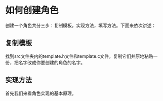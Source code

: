 # 如何创建角色

创建一个角色共分三步：复制模板，实现方法，填写方法。下面来依次讲述：

## 复制模板

找到src文件夹内的template.h文件和template.c文件，复制它们并原地粘贴一份，把名字改成你要创建的角色的名字。

## 实现方法

首先我们来看角色实现的基本原理。
